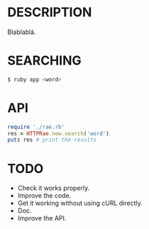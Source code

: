 DESCRIPTION
===========

Blablablá.

SEARCHING
=========
```bash
$ ruby app <word>
```

API
===
```ruby
require './rae.rb'
res = HTTPRae.new.search('word')
puts res # print the results
```

TODO
====
* Check it works properly.
* Improve the code.
* Get it working without using cURL directly.
* Doc.
* Improve the API.
